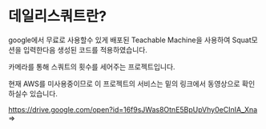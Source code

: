 
# 데일리스쿼트란?
 
  google에서 무료로 사용할수 있게 배포된 Teachable Machine을 사용하여 Squat모션을 입력한다음 생성된 코드를 적용하였습니다. 
  
  카메라를 통해 스쿼트의 횟수를 세어주는 프로젝트입니다.
  
  현재 AWS를 미사용중이므로 이 프로젝트의 서비스는 밑의 링크에서 동영상으로 확인하실수 있습니다.

  https://drive.google.com/open?id=16f9sJWas8OtnE5BpUpVhy0eCInIA_Xna =>
